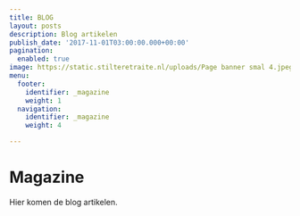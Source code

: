 ```yaml
---
title: BLOG
layout: posts
description: Blog artikelen
publish_date: '2017-11-01T03:00:00.000+00:00'
pagination:
  enabled: true
image: https://static.stilteretraite.nl/uploads/Page banner smal 4.jpeg
menu:
  footer:
    identifier: _magazine
    weight: 1
  navigation:
    identifier: _magazine
    weight: 4

---
```

# Magazine
Hier komen de blog artikelen.